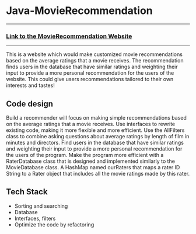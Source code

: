 # Java-MovieRecommendation

--- 

### [Link to the MovieRecommendation Website](https://www.dukelearntoprogram.com//capstone/recommender.php?id=uPQB7f0I4VvOrd)

---

This is a website which would make customized movie recommendations based on the average ratings that a movie receives. The recommendation finds users in the database that have similar ratings and weighting their input to provide a more personal recommendation for the users of the website. This could give users recommendations tailored to their own interests and tastes!

## Code design

Build a recommender will focus on making simple recommendations based on the average ratings that a movie receives.
Use interfaces to rewrite existing code, making it more flexible and more efficient.
Use the AllFilters class to combine asking questions about average ratings by length of film in minutes and directors.
Find users in the database that have similar ratings and weighting their input to provide a more personal recommendation for the users of the program.
Make the program more efficient with a RaterDatabase class that is designed and implemented similarly to the MovieDatabase class.
A HashMap named ourRaters that maps a rater ID String to a Rater object that includes all the movie ratings made by this rater. 

## Tech Stack
* Sorting and searching 
* Database
* Interfaces, filters
* Optimize the code by refactoring
